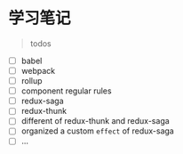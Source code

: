 # 学习笔记

> todos

- [ ] babel
- [ ] webpack
- [ ] rollup
- [ ] component regular rules
- [ ] redux-saga
- [ ] redux-thunk
- [ ] different of redux-thunk and redux-saga
- [ ] organized a custom `effect` of redux-saga
- [ ] ...
